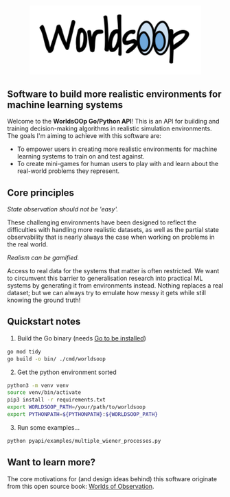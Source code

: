 <p align="center">
<img src="./assets/web-heading.png" width="400"/>
</p>

## Software to build more realistic environments for machine learning systems

Welcome to the **WorldsOOp Go/Python API**! This is an API for building and training decision-making algorithms in realistic simulation environments. The goals I'm aiming to achieve with this software are:
- To empower users in creating more realistic environments for machine learning systems to train on and test against.
- To create mini-games for human users to play with and learn about the real-world problems they represent.

## Core principles

_State observation should not be 'easy'._

These challenging environments have been designed to reflect the difficulties with handling more realistic datasets, as well as the partial state observability that is nearly always the case when working on problems in the real world.

_Realism can be gamified._

Access to real data for the systems that matter is often restricted. We want to circumvent this barrier to generalisation research into practical ML systems by generating it from environments instead. Nothing replaces a real dataset; but we can always try to emulate how messy it gets while still knowing the ground truth!

## Quickstart notes

1. Build the Go binary (needs [Go to be installed](https://go.dev/doc/install))

```bash
go mod tidy
go build -o bin/ ./cmd/worldsoop
```

2. Get the python environment sorted

```bash
python3 -m venv venv
source venv/bin/activate
pip3 install -r requirements.txt
export WORLDSOOP_PATH=/your/path/to/worldsoop
export PYTHONPATH=${PYTHONPATH}:${WORLDSOOP_PATH}
```

3. Run some examples...

```bash
python pyapi/examples/multiple_wiener_processes.py
```

## Want to learn more?

The core motivations for (and design ideas behind) this software originate from this open source book: [Worlds of Observation](https://umbralcalc.github.io/worlds-of-observation/).
